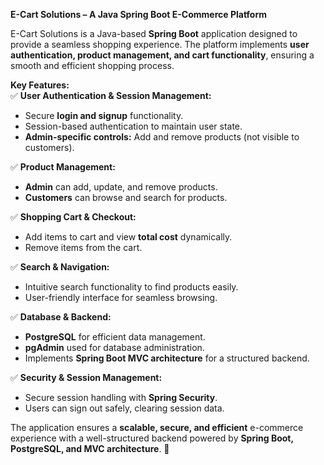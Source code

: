 
 **E-Cart Solutions – A Java Spring Boot E-Commerce Platform**  

E-Cart Solutions is a Java-based **Spring Boot** application designed to provide a seamless shopping experience. The platform implements **user authentication, product management, and cart functionality**, ensuring a smooth and efficient shopping process.  

**Key Features:**  
✅ **User Authentication & Session Management:**  
- Secure **login and signup** functionality.  
- Session-based authentication to maintain user state.  
- **Admin-specific controls:** Add and remove products (not visible to customers).  

✅ **Product Management:**  
- **Admin** can add, update, and remove products.  
- **Customers** can browse and search for products.  

✅ **Shopping Cart & Checkout:**  
- Add items to cart and view **total cost** dynamically.  
- Remove items from the cart.  

✅ **Search & Navigation:**  
- Intuitive search functionality to find products easily.  
- User-friendly interface for seamless browsing.  

✅ **Database & Backend:**  
- **PostgreSQL** for efficient data management.  
- **pgAdmin** used for database administration.  
- Implements **Spring Boot MVC architecture** for a structured backend.  

✅ **Security & Session Management:**  
- Secure session handling with **Spring Security**.  
- Users can sign out safely, clearing session data.  

The application ensures a **scalable, secure, and efficient** e-commerce experience with a well-structured backend powered by **Spring Boot, PostgreSQL, and MVC architecture**. 🚀  
